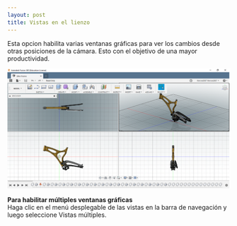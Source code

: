 ```yaml
---
layout: post
title: Vistas en el lienzo
---
```

Esta opcion habilita varias ventanas gráficas para ver los cambios desde otras posiciones de la cámara. Esto con el objetivo de una mayor productividad.  
  
  
[![viewport canvas](https://raw.githubusercontent.com/innovadevs/innovadevs.github.io/master/images/canvas.png)](https://raw.githubusercontent.com/innovadevs/innovadevs.github.io/master/images/canvas.png)  
  
**Para habilitar múltiples ventanas gráficas**  
    Haga clic en el menú desplegable de las vistas en la barra de navegación y luego seleccione Vistas múltiples.